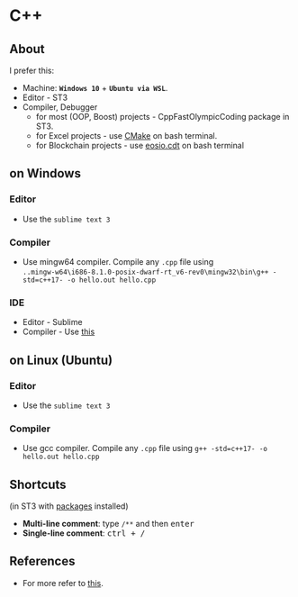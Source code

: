# C++
## About
I prefer this:
* Machine: **`Windows 10`** + **`Ubuntu via WSL`**.
*	Editor - ST3
* Compiler, Debugger 
	* for most (OOP, Boost) projects - CppFastOlympicCoding package in ST3.
	* for Excel projects - use [CMake](https://github.com/abhi3700/My_Learning-Cpp/blob/master/CMake.md) on bash terminal.
	* for Blockchain projects - use [eosio.cdt](https://github.com/EOSIO/eosio.cdt) on bash terminal

## on Windows
### Editor
* Use the `sublime text 3`

### Compiler
* Use mingw64 compiler. Compile any `.cpp` file using <br/>
`..mingw-w64\i686-8.1.0-posix-dwarf-rt_v6-rev0\mingw32\bin\g++ -std=c++17- -o hello.out hello.cpp`

### IDE
* Editor - Sublime
* Compiler - Use [this](https://github.com/abhi3700/my_coding_toolkit/blob/master/sublime_all.md#cppfastolympiccoding--)

## on Linux (Ubuntu)
### Editor
* Use the `sublime text 3`

### Compiler
* Use gcc compiler. Compile any `.cpp` file using `g++ -std=c++17- -o hello.out hello.cpp`
  

## Shortcuts 
(in ST3 with [packages](https://github.com/abhi3700/my_coding_toolkit/blob/master/sublime_all.md#packages) installed)
* **Multi-line comment**: type `/**` and then <kbd>enter</kbd>
* **Single-line comment**: <kbd>ctrl + /</kbd>
## References
* For more refer to [this](https://github.com/abhi3700/My_Learning-Cpp).
